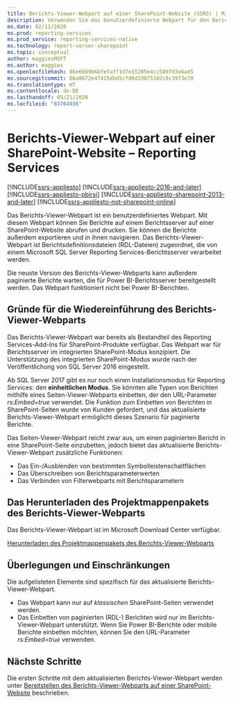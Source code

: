 ```yaml
---
title: Berichts-Viewer-Webpart auf einer SharePoint-Website (SSRS) | Microsoft-Dokumentation
description: Verwenden Sie das benutzerdefinierte Webpart für den Berichts-Viewer, um SQL Server Reporting Services-Berichte auf einer SharePoint-Website anzuzeigen, zu drucken, zu exportieren und durch diese zu navigieren.
ms.date: 02/11/2020
ms.prod: reporting-services
ms.prod_service: reporting-services-native
ms.technology: report-server-sharepoint
ms.topic: conceptual
author: maggiesMSFT
ms.author: maggies
ms.openlocfilehash: 86e6b09b6bfefaff1d7e15205e4cc5897d3a6ad5
ms.sourcegitcommit: 66a0672e47415dbd5cfd8d19075102c8c3973e70
ms.translationtype: HT
ms.contentlocale: de-DE
ms.lasthandoff: 05/21/2020
ms.locfileid: "83764936"
---
```

# <a name="report-viewer-web-part-on-a-sharepoint-site---reporting-services"></a>Berichts-Viewer-Webpart auf einer SharePoint-Website – Reporting Services

[!INCLUDE[ssrs-appliesto](../../includes/ssrs-appliesto.md)] [!INCLUDE[ssrs-appliesto-2016-and-later](../../includes/ssrs-appliesto-2016-and-later.md)]  [!INCLUDE[ssrs-appliesto-pbirsi](../../includes/ssrs-appliesto-pbirs.md)] [!INCLUDE[ssrs-appliesto-sharepoint-2013-and-later](../../includes/ssrs-appliesto-sharepoint-2013-and-later.md)] [!INCLUDE[ssrs-appliesto-not-sharepoint-online](../../includes/ssrs-appliesto-not-sharepoint-online.md)]

Das Berichts-Viewer-Webpart ist ein benutzerdefiniertes Webpart. Mit diesem Webpart können Sie Berichte auf einem Berichtsserver auf einer SharePoint-Website abrufen und drucken. Sie können die Berichte außerdem exportieren und in ihnen navigieren. Das Berichts-Viewer-Webpart ist Berichtsdefinitionsdateien (RDL-Dateien) zugeordnet, die von einem Microsoft SQL Server Reporting Services-Berichtsserver verarbeitet werden. 

Die neuste Version des Berichts-Viewer-Webparts kann außerdem paginierte Berichte warten, die für Power BI-Berichtsserver bereitgestellt werden. Das Webpart funktioniert nicht bei Power BI-Berichten.

## <a name="why-the-report-viewer-web-part-is-re-introduced"></a>Gründe für die Wiedereinführung des Berichts-Viewer-Webparts

Das Berichts-Viewer-Webpart war bereits als Bestandteil des Reporting Services-Add-Ins für SharePoint-Produkte verfügbar. Das Webpart war für Berichtsserver im integrierten SharePoint-Modus konzipiert. Die Unterstützung des integrierten SharePoint-Modus wurde nach der Veröffentlichung von SQL Server 2016 eingestellt.

Ab SQL Server 2017 gibt es nur noch einen Installationsmodus für Reporting Services: den **einheitlichen Modus**. Sie könnten alle Typen von Berichten mithilfe eines Seiten-Viewer-Webparts einbetten, der den URL-Parameter *rs:Embed=true* verwendet. Die Funktion zum Einbetten von Berichten in SharePoint-Seiten wurde von Kunden gefordert, und das aktualisierte Berichts-Viewer-Webpart ermöglicht dieses Szenario für paginierte Berichte.

Das Seiten-Viewer-Webpart reicht zwar aus, um einen paginierten Bericht in eine SharePoint-Seite einzubetten, jedoch bietet das aktualisierte Berichts-Viewer-Webpart zusätzliche Funktionen:

* Das Ein-/Ausblenden von bestimmten Symbolleistenschaltflächen
* Das Überschreiben von Berichtsparameterwerten
* Das Verbinden von Filterwebparts mit Berichtsparametern

## <a name="download-the-report-viewer-web-part-solution-package"></a>Das Herunterladen des Projektmappenpakets des Berichts-Viewer-Webparts

Das Berichts-Viewer-Webpart ist im Microsoft Download Center verfügbar.

[Herunterladen des Projektmappenpakets des Berichts-Viewer-Webparts](https://www.microsoft.com/download/details.aspx?id=55949)

## <a name="considerations-and-limitations"></a>Überlegungen und Einschränkungen

Die aufgelisteten Elemente sind spezifisch für das aktualisierte Berichts-Viewer-Webpart.

* Das Webpart kann nur auf *klassischen* SharePoint-Seiten verwendet werden.
* Das Einbetten von paginierten (RDL-) Berichten wird nur im Berichts-Viewer-Webpart unterstützt. Wenn Sie Power BI-Berichte oder mobile Berichte einbetten möchten, können Sie den URL-Parameter *rs:Embed=true* verwenden.

## <a name="next-steps"></a>Nächste Schritte

Die ersten Schritte mit dem aktualisierten Berichts-Viewer-Webpart werden unter [Bereitstellen des Berichts-Viewer-Webparts auf einer SharePoint-Website](deploy-report-viewer-web-part.md) beschrieben.
